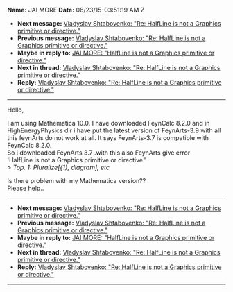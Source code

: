 **Name:** JAI MORE
**Date:** 06/23/15-03:51:19 AM Z

  - **Next message:** [Vladyslav Shtabovenko: "Re: HalfLine is not a
    Graphics primitive or directive."](0926.html)
  - **Previous message:** [Vladyslav Shtabovenko: "Re: HalfLine is not a
    Graphics primitive or directive."](0924.html)
  - **Maybe in reply to:** [JAI MORE: "HalfLine is not a Graphics
    primitive or directive."](0920.html)
  - **Next in thread:** [Vladyslav Shtabovenko: "Re: HalfLine is not a
    Graphics primitive or directive."](0926.html)
  - **Reply:** [Vladyslav Shtabovenko: "Re: HalfLine is not a Graphics
    primitive or directive."](0926.html)

-----

Hello,  

I am using Mathematica 10.0. I have downloaded FeynCalc 8.2.0 and in
HighEnergyPhysics dir i have put the latest version of FeynArts-3.9 with
all this feynArts do not work at all. It says FeynArts-3.7 is compatible
with FeynCalc 8.2.0.  
So i downloaded FeynArts 3.7 .with this also FeynArts give error  
'HalfLine is not a Graphics primitive or directive.'  
*\> Top. 1: Pluralize[{1}, diagram], etc*  

Is there problem with my Mathematica version??  
Please help..  

-----

  - **Next message:** [Vladyslav Shtabovenko: "Re: HalfLine is not a
    Graphics primitive or directive."](0926.html)
  - **Previous message:** [Vladyslav Shtabovenko: "Re: HalfLine is not a
    Graphics primitive or directive."](0924.html)
  - **Maybe in reply to:** [JAI MORE: "HalfLine is not a Graphics
    primitive or directive."](0920.html)
  - **Next in thread:** [Vladyslav Shtabovenko: "Re: HalfLine is not a
    Graphics primitive or directive."](0926.html)
  - **Reply:** [Vladyslav Shtabovenko: "Re: HalfLine is not a Graphics
    primitive or directive."](0926.html)

-----

